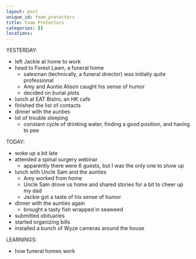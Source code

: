 ```yaml
---
layout: post
unique_id: foam_protectors
title: Foam Protectors
categories: []
locations: 
---
```


YESTERDAY:
* left Jackie at home to work
* head to Forest Lawn, a funeral home
  * salesman (technically, a funeral director) was initially quite professional
  * Amy and Auntie Alison caught his sense of humor
  * decided on burial plots
* lunch at EAT Bistro, an HK cafe
* finished the list of contacts
* dinner with the aunties
* lot of trouble sleeping
  * constant cycle of drinking water, finding a good position, and having to pee

TODAY:
* woke up a bit late
* attended a spinal surgery webinar
  * apparently there were 6 guests, but I was the only one to show up
* lunch with Uncle Sam and the aunties
  * Amy worked from home
  * Uncle Sam drove us home and shared stories for a bit to cheer up my dad
  * Jackie got a taste of his sense of humor
* dinner with the aunties again
  * brought a tasty fish wrapped in seaweed
* submitted obituaries
* started organizing bills
* installed a bunch of Wyze cameras around the house

LEARNINGS:
* how funeral homes work
